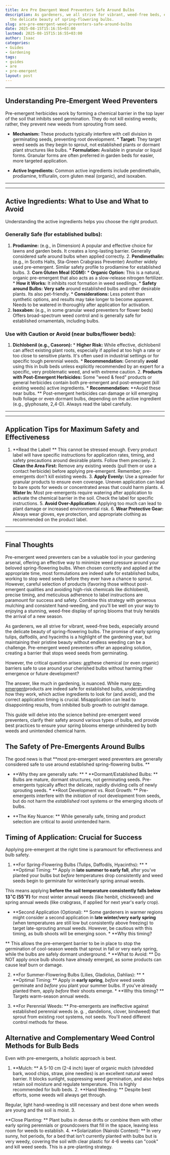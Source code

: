 ```yaml
---
title: Are Pre Emergent Weed Preventers Safe Around Bulbs
description: As gardeners, we all strive for vibrant, weed-free beds, especially around
  the delicate beauty of spring-flowering bulbs.
slug: are-pre-emergent-weed-preventers-safe-around-bulbs
date: 2025-08-15T15:16:55+03:00
lastmod: 2025-08-15T15:16:55+03:00
author: Isaac
categories:
- Guides
- Gardening
tags:
- guides
- are
- pre-emergent
layout: post
---
```

---

## Understanding Pre-Emergent Weed Preventers
Pre-emergent herbicides work by forming a chemical barrier in the top layer of the soil that inhibits seed germination. They do not kill existing weeds; rather, they prevent new weeds from sprouting from seed.

* **Mechanism:** These products typically interfere with cell division in germinating seeds, preventing root development. * **Target:** They target weed seeds as they begin to sprout, not established plants or dormant plant structures like bulbs. * **Formulation:** Available in granular or liquid forms. Granular forms are often preferred in garden beds for easier, more targeted application.

* **Active Ingredients:** Common active ingredients include pendimethalin, prodiamine, trifluralin, corn gluten meal (organic), and isoxaben.
---
---

## Active Ingredients: What to Use and What to Avoid
Understanding the active ingredients helps you choose the right product.

### Generally Safe (for established bulbs):
1. **Prodiamine:** (e.g., in Dimension) A popular and effective choice for lawns and garden beds. It creates a long-lasting barrier. Generally considered safe around bulbs when applied correctly. 2. **Pendimethalin:** (e.g., in Scotts Halts, Sta-Green Crabgrass Preventer) Another widely used pre-emergent. Similar safety profile to prodiamine for established bulbs. 3.
**Corn Gluten Meal (CGM):** * **Organic Option:** This is a natural, organic pre-emergent that also acts as a slow-release nitrogen fertilizer. * **How it Works:** It inhibits root formation in weed seedlings. * **Safety around Bulbs:** **Very safe** around established bulbs and other desirable plants. Its also pet-friendly. * **Considerations:** Less potent than synthetic options, and results may take longer to become apparent.
Needs to be watered in thoroughly after application for activation.
4.  **Isoxaben:** (e.g., in some granular weed preventers for flower beds) Offers broad-spectrum weed control and is generally safe for established ornamentals, including bulbs.

### Use with Caution or Avoid (near bulbs/flower beds):
1. **Dichlobenil (e.g., Casoron):** * **Higher Risk:** While effective, dichlobenil can affect existing plant roots, especially if applied at too high a rate or too close to sensitive plants. It's often used in industrial settings or for specific tough perennial weeds. * **Recommendation:** Generally **avoid** using this in bulb beds unless explicitly recommended by an expert for a specific, very problematic weed, and with extreme caution. 2.
**Products with Post-Emergent Herbicides:** Some "weed & feed" products or general herbicides contain both pre-emergent and post-emergent (kill existing weeds) active ingredients. * **Recommendation:** **Avoid these near bulbs. ** Post-emergent herbicides can damage or kill emerging bulb foliage or even dormant bulbs, depending on the active ingredient (e.g., glyphosate, 2,4-D). Always read the label carefully.
---
---

## Application Tips for Maximum Safety and Effectiveness
1. **Read the Label! ** This cannot be stressed enough. Every product label will have specific instructions for application rates, timing, and safety precautions around desirable plants. Follow them precisely. 2. **Clean the Area First:** Remove any existing weeds (pull them or use a contact herbicide) before applying pre-emergent. Remember, pre-emergents don't kill existing weeds. 3. **Apply Evenly:** Use a spreader for granular products to ensure even coverage.
Uneven application can lead to bare spots for weeds or concentrated areas that could harm plants. 4. **Water In:** Most pre-emergents require watering after application to activate the chemical barrier in the soil. Check the label for specific instructions. 5. **Avoid Over-Application:** Applying too much can lead to plant damage or increased environmental risk. 6. **Wear Protective Gear:** Always wear gloves, eye protection, and appropriate clothing as recommended on the product label.
---
---

## Final Thoughts
Pre-emergent weed preventers can be a valuable tool in your gardening arsenal, offering an effective way to minimize weed pressure around your beloved spring-flowering bulbs. When chosen correctly and applied at the appropriate time, most formulations are indeed safe for established bulbs, working to stop weed seeds before they ever have a chance to sprout.
However, careful selection of products (favoring those without post-emergent qualities and avoiding high-risk chemicals like dichlobenil), precise timing, and meticulous adherence to label instructions are paramount for success and safety. Combine this strategy with generous mulching and consistent hand-weeding, and you'll be well on your way to enjoying a stunning, weed-free display of spring blooms that truly heralds the arrival of a new season.

As gardeners, we all strive for vibrant, weed-free beds, especially around the delicate beauty of spring-flowering bulbs. The promise of early spring tulips, daffodils, and hyacinths is a highlight of the gardening year, but maintaining their pristine beauty without endless weeding can be a challenge. Pre-emergent weed preventers offer an appealing solution, creating a barrier that stops weed seeds from germinating.

However, the critical question arises: [are](https://pestpolicy.com/are-butterfly-bushes-bad-for-butterflies/)these chemical (or even organic) barriers safe to use around your cherished bulbs without harming their emergence or future development?

The answer, like much in gardening, is nuanced. While many [pre-emergent](https://pestpolicy.com/when-to-apply-pre-emergent/)products are indeed safe for established bulbs, understanding how they work, which active ingredients to look for (and avoid), and the correct application timing is crucial. Misapplication can lead to disappointing results, from inhibited bulb growth to outright damage.

This guide will delve into the science behind pre-emergent weed preventers, clarify their safety around various types of bulbs, and provide best practices to ensure your spring blooms emerge unhindered by both weeds and unintended chemical harm.

##  The Safety of Pre-Emergents Around Bulbs

The good news is that **most pre-emergent weed preventers are generally considered safe to use around established spring-flowering bulbs. **

* **Why they are generally safe: ** * **Dormant/Established Bulbs: ** Bulbs are mature, dormant structures, not germinating seeds. Pre-emergents typically affect the delicate, rapidly dividing cells of newly sprouting seeds. * **Root Development vs. Root Growth: ** Pre-emergents interfere with the *initiation* of root development from seeds, but do not harm the *established* root systems or the emerging shoots of bulbs.

* **The Key Nuance: ** While generally safe, timing and product selection are critical to avoid unintended harm.

##  Timing of Application: Crucial for Success

Applying pre-emergent at the right time is paramount for effectiveness and bulb safety.

1. **For Spring-Flowering Bulbs (Tulips, Daffodils, Hyacinths): ** * **Optimal Timing: ** Apply in **late summer to early fall**, after you've planted your bulbs but *before* temperatures drop consistently and weed seeds begin to germinate for winter/early spring annual weeds.

This means applying **before the soil temperature consistently falls below $13^\circ \text{C}$ ($55^\circ \text{F}$)** for most winter annual weeds (like henbit, chickweed) and spring annual weeds (like crabgrass, if applied for next year's early crop).

* **Second Application (Optional): ** Some gardeners in warmer regions might consider a second application in **late winter/very early spring** (when temperatures are still low but consistently above freezing) to target late-sprouting annual weeds. However, be cautious with this timing, as bulb shoots will be emerging soon. * **Why this timing?

** This allows the pre-emergent barrier to be in place to stop the germination of cool-season weeds that sprout in fall or very early spring, while the bulbs are safely dormant underground. * **What to Avoid: ** Do NOT apply once bulb shoots have already emerged, as some products can cause leaf burn or damage.

2. **For Summer-Flowering Bulbs (Lilies, Gladiolus, Dahlias): ** * **Optimal Timing: ** Apply in **early spring**, *before* weed seeds germinate and *before* you plant your summer bulbs. If you've already planted them, apply *before* their shoots emerge. * **Why this timing? ** Targets warm-season annual weeds.

3. **For Perennial Weeds: ** Pre-emergents are ineffective against established perennial weeds (e. g. , dandelions, clover, bindweed) that sprout from existing root systems, not seeds. You'll need different control methods for these.

##  Alternative and Complementary Weed Control Methods for Bulb Beds

Even with pre-emergents, a holistic approach is best.

1. **Mulch: ** A 5-10 cm (2-4 inch) layer of organic mulch (shredded bark, wood chips, straw, pine needles) is an excellent natural weed barrier. It blocks sunlight, suppressing weed germination, and also helps retain soil moisture and regulate temperature. This is highly recommended for bulb beds. 2. **Hand Weeding: ** Despite best efforts, some weeds will always get through.

Regular, light hand-weeding is still necessary and best done when weeds are young and the soil is moist. 3.

**Close Planting: ** Plant bulbs in dense drifts or combine them with other early spring perennials or groundcovers that fill in the space, leaving less room for weeds to establish. 4. **Solarization (Nairobi Context): ** In very sunny, hot periods, for a bed that isn't currently planted with bulbs but is very weedy, covering the soil with clear plastic for 4-6 weeks can "cook" and kill weed seeds. This is a pre-planting strategy.
